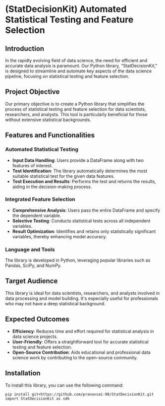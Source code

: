 # (StatDecisionKit) Automated Statistical Testing and Feature Selection

## Introduction
In the rapidly evolving field of data science, the need for efficient and accurate data analysis is paramount. Our Python library, "StatDecisionKit," is designed to streamline and automate key aspects of the data science pipeline, focusing on statistical testing and feature selection.

## Project Objective
Our primary objective is to create a Python library that simplifies the process of statistical testing and feature selection for data scientists, researchers, and analysts. This tool is particularly beneficial for those without extensive statistical backgrounds.

## Features and Functionalities

### Automated Statistical Testing
- **Input Data Handling**: Users provide a DataFrame along with two features of interest.
- **Test Identification**: The library automatically determines the most suitable statistical test for the given data features.
- **Test Execution and Results**: Performs the test and returns the results, aiding in the decision-making process.

### Integrated Feature Selection
- **Comprehensive Analysis**: Users pass the entire DataFrame and specify the dependent variable.
- **Selective Testing**: Conducts statistical tests across all independent variables.
- **Result Optimization**: Identifies and retains only statistically significant variables, thereby enhancing model accuracy.

### Language and Tools
The library is developed in Python, leveraging popular libraries such as Pandas, SciPy, and NumPy.

## Target Audience
This library is ideal for data scientists, researchers, and analysts involved in data processing and model building. It's especially useful for professionals who may not have a deep statistical background.

## Expected Outcomes
- **Efficiency**: Reduces time and effort required for statistical analysis in data science projects.
- **User-Friendly**: Offers a straightforward tool for accurate statistical testing and feature selection.
- **Open-Source Contribution**: Aids educational and professional data science work by contributing to the open-source community.

## Installation

To install this library, you can use the following command:

```bash
pip install git+https://github.com/pranavsai-98/StatDecisionKit.git
import StatDecisionKit as sdk

